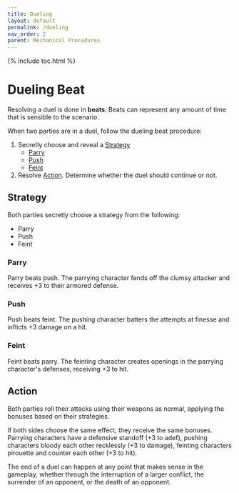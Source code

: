 ```yaml
---
title: Dueling
layout: default
permalink: /dueling
nav_order: 2
parent: Mechanical Procedures
---
```

{% include toc.html %}

# Dueling Beat

Resolving a duel is done in **beats**. Beats can represent any amount of time that is sensible to the scenario.

When two parties are in a duel, follow the dueling beat procedure: 

1. Secretly choose and reveal a [Strategy](#strategy)
	- [Parry](#parry)
	- [Push](#push)
	- [Feint](#feint)
2. Resolve [Action](#action). Determine whether the duel should continue or not. 

## Strategy

Both parties secretly choose a strategy from the following:

- Parry 
- Push
- Feint

### Parry 

Parry beats push. The parrying character fends off the clumsy attacker and receives +3 to their armored defense.

### Push

Push beats feint. The pushing character batters the attempts at finesse and inflicts +3 damage on a hit.

### Feint

Feint beats parry. The feinting character creates openings in the parrying character's defenses, receiving +3 to hit.

## Action

Both parties roll their attacks using their weapons as normal, applying the bonuses based on their strategies.

If both sides choose the same effect, they receive the same bonuses. Parrying characters have a defensive standoff (+3 to adef), pushing characters bloody each other recklessly (+3 to damage), feinting characters pirouette and counter each other (+3 to hit).

The end of a duel can happen at any point that makes sense in the gameplay, whether through the interruption of a larger conflict, the surrender of an opponent, or the death of an opponent. 